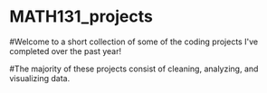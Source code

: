 # MATH131_projects

#Welcome to a short collection of some of the coding projects I've completed over the past year! 

#The majority of these projects consist of cleaning, analyzing, and visualizing data. 

